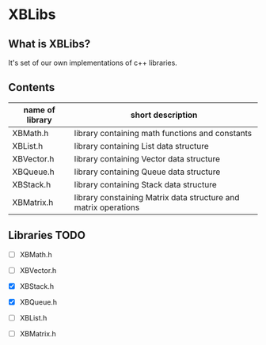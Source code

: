 # XBLibs

## What is XBLibs?
It's set of our own implementations of c++ libraries.

## Contents

name of library |	short description
----------------|------------
XBMath.h				| library containing math functions and constants
XBList.h			  | library containing List data structure
XBVector.h      | library containing Vector data structure
XBQueue.h 			| library containing Queue data structure
XBStack.h 			| library containing Stack data structure
XBMatrix.h 			| library constaining  Matrix data structure and matrix operations



## Libraries TODO
- [ ] XBMath.h
- [ ] XBVector.h
- [x] XBStack.h
- [x] XBQueue.h
- [ ] XBList.h
- [ ] XBMatrix.h


